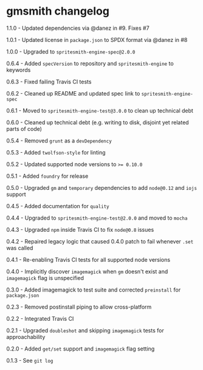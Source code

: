 # gmsmith changelog
1.1.0 - Updated dependencies via @danez in #9. Fixes #7

1.0.1 - Updated license in `package.json` to SPDX format via @danez in #8

1.0.0 - Upgraded to `spritesmith-engine-spec@2.0.0`

0.6.4 - Added `specVersion` to repository and `spritesmith-engine` to keywords

0.6.3 - Fixed failing Travis CI tests

0.6.2 - Cleaned up README and updated spec link to `spritesmith-engine-spec`

0.6.1 - Moved to `spritesmith-engine-test@3.0.0` to clean up technical debt

0.6.0 - Cleaned up technical debt (e.g. writing to disk, disjoint yet related parts of code)

0.5.4 - Removed `grunt` as a `devDependency`

0.5.3 - Added `twolfson-style` for linting

0.5.2 - Updated supported node versions to `>= 0.10.0`

0.5.1 - Added `foundry` for release

0.5.0 - Upgraded `gm` and `temporary` dependencies to add `node@0.12` and `iojs` support

0.4.5 - Added documentation for `quality`

0.4.4 - Upgraded to `spritesmith-engine-test@2.0.0` and moved to `mocha`

0.4.3 - Upgraded `npm` inside Travis CI to fix `node@0.8` issues

0.4.2 - Repaired legacy logic that caused 0.4.0 patch to fail whenever `.set` was called

0.4.1 - Re-enabling Travis CI tests for all supported node versions

0.4.0 - Implicitly discover `imagemagick` when `gm` doesn't exist and `imagemagick` flag is unspecified

0.3.0 - Added imagemagick to test suite and corrected `preinstall` for `package.json`

0.2.3 - Removed postinstall piping to allow cross-platform

0.2.2 - Integrated Travis CI

0.2.1 - Upgraded `doubleshot` and skipping `imagemagick` tests for approachability

0.2.0 - Added `get/set` support and `imagemagick` flag setting

0.1.3 - See `git log`
